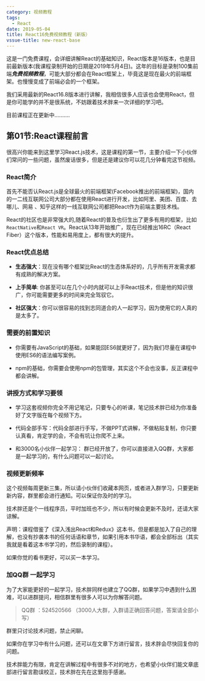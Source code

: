 ```yaml
---
category: 视频教程
tags:
  - React
date: 2019-05-04
title: React16免费视频教程（新版）
vssue-title: new-react-base
---
```


这是一门免费课程，会详细讲解React的基础知识，React版本是16版本，也是目前最新版本(我课程录制开始的日期是2019年5月4日)。这年的目标是录制100集前端***免费视频教程***，可能大部分都会在React框架上，毕竟这是现在最火的前端框架。也慢慢变成了前端必会的一个框架。

我们采用最新的React16.8版本进行讲解，我相信很多人应该也会使用React，但是你可能学的并不是很系统，不妨跟着技术胖来一次详细的学习吧。

目前课程正在更新中..........

<!-- more -->

## 第01节:React课程前言

很高兴你能来到这里学习React.js技术，这是课程的第一节，主要介绍一下小伙伴们常问的一些问题，虽然废话很多，但是还是建议你可以花几分钟看完这节视频。

### React简介

首先不能否认React.js是全球最火的前端框架(Facebook推出的前端框架)，国内的一二线互联网公司大部分都在使用React进行开发，比如阿里、美团、百度、去哪儿、网易 、知乎这样的一线互联网公司都把React作为前端主要技术栈。

React的社区也是非常强大的,随着React的普及也衍生出了更多有用的框架，比如`ReactNative`和`React VR`。React从13年开始推广，现在已经推出16RC（React Fiber）这个版本，性能和易用度上，都有很大的提升。


### React优点总结

- **生态强大**：现在没有哪个框架比React的生态体系好的，几乎所有开发需求都有成熟的解决方案。

- **上手简单**: 你甚至可以在几个小时内就可以上手React技术，但是他的知识很广，你可能需要更多的时间来完全驾驭它。

- **社区强大**：你可以很容易的找到志同道合的人一起学习，因为使用它的人真的是太多了。

### 需要的前置知识

- 你需要有JavaScript的基础，如果能回ES6就更好了，因为我们尽量在课程中使用ES6的语法编写案例。

- npm的基础，你需要会使用npm的包管理，其实这个不会也没事，反正课程中都会讲解。

### 讲授方式和学习要领

- 学习这套视频你完全不用记笔记，只要专心的听课，笔记技术胖已经为你准备好了文字版在每个视频下方。

- 代码全部手写：代码全部进行手写，不做PPT式讲解，不做粘贴复制，你只要认真看，肯定学的会，不会有坑让你爬不上来。

- 和3000名小伙伴一起学习： 群已经开放了，你可以直接进入QQ群，大家都是一起学习的，有什么问题可以一起讨论。

### 视频更新频率

这个视频每周更新三集，所以请小伙伴们收藏本网页，或者进入群学习，只要更新新内容，群里都会进行通知。可以保证你及时的学习。

技术胖还是个一线程序员，平时加班也不少，所以有时候会更新不及时，还请大家谅解。

声明：课程借鉴了《深入浅出React和Redux》这本书，但是都是加入了自己的理解，也没有抄袭本书的任何话语和章节，如果引用本书华语，都会全部标出（其实我就是看着这本书学习的，然后录制的课程）。

如果你觉的看书更好，可以买一本学习。

### 加QQ群 一起学习

为了大家能更好的一起学习，技术胖同样也建立了QQ群，如果学习中遇到什么困难，可以进群提问，相信群里有很多人可以为你解答问题。

> QQ群 ：524520566 （3000人大群，入群请正确回答问题，答案请全部小写）


群里只讨论技术问题，禁止闲聊。

如果你在学习中有什么问题，还可以在文章下方进行留言，技术胖会尽快回复你的问题。

技术胖能力有限，肯定在讲解过程中有很多不对的地方，也希望小伙伴们能文章底部进行留言勘误校正，技术胖在先在这里抱手感谢。










